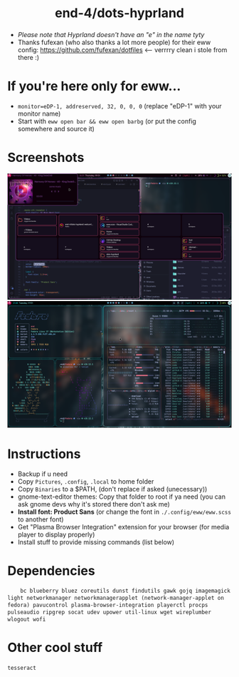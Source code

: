 <div align="center">
    <h1>end-4/dots-hyprland</h1>
    <h3></h3>
</div>


 - _Please note that Hyprland doesn't have an "e" in the name tyty_
 - Thanks fufexan (who also thanks a lot more people) for their eww config: https://github.com/fufexan/dotfiles <-- verrrry clean i stole from there :)

# If you're here only for eww...
 - `monitor=eDP-1, addreserved, 32, 0, 0, 0` (replace "eDP-1" with your monitor name)
 - Start with `eww open bar && eww open barbg` (or put the config somewhere and source it)
 

# Screenshots 
 ![dots-hyprland](./screenshot-7.png)
 ![dots-hyprland](./screenshot-6.png)

# Instructions
 - Backup if u need
 - Copy `Pictures`, `.config`, `.local` to home folder
 - Copy `Binaries` to a $PATH, (don't replace if asked (unecessary))
 - gnome-text-editor themes: Copy that folder to root if ya need (you can ask gnome devs why it's stored there don't ask me)
 - **Install font: Product Sans** (or change the font in `./.config/eww/eww.scss` to another font)
 - Get "Plasma Browser Integration" extension for your browser (for media player to display properly)
 - Install stuff to provide missing commands (list below) 

# Dependencies
```
    bc blueberry bluez coreutils dunst findutils gawk gojq imagemagick light networkmanager networkmanagerapplet (network-manager-applet on fedora) pavucontrol plasma-browser-integration playerctl procps pulseaudio ripgrep socat udev upower util-linux wget wireplumber wlogout wofi
```

# Other cool stuff
 `tesseract`